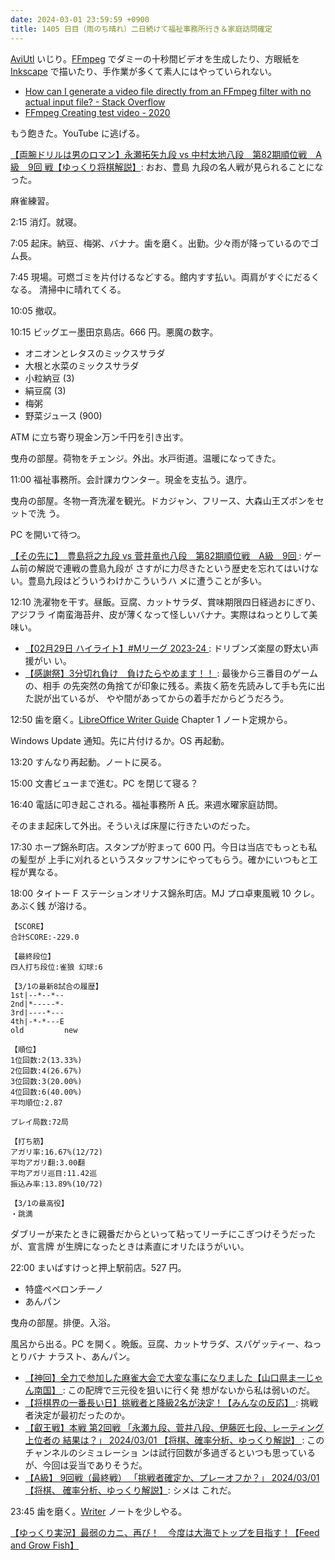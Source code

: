 ```yaml
---
date: 2024-03-01 23:59:59 +0900
title: 1405 日目（雨のち晴れ）二日続けて福祉事務所行き＆家庭訪問確定
---
```


[AviUtl] いじり。[FFmpeg] でダミーの十秒間ビデオを生成したり、方眼紙を [Inkscape]
で描いたり、手作業が多くて素人にはやっていられない。

* [How can I generate a video file directly from an FFmpeg filter with no actual
  input file? - Stack Overflow](https://stackoverflow.com/questions/11640458/how-can-i-generate-a-video-file-directly-from-an-ffmpeg-filter-with-no-actual-in)
* [FFmpeg Creating test video - 2020
  ](https://www.bogotobogo.com/FFMpeg/ffmpeg_video_test_patterns_src.php)

もう飽きた。YouTube に逃げる。

[【両腕ドリルは男のロマン】永瀬拓矢九段 vs 中村太地八段　第82期順位戦　A級　9回
戦【ゆっくり将棋解説】](https://www.youtube.com/watch?v=IiZMYUkFGuo): おお、豊島
九段の名人戦が見られることになった。

麻雀練習。

2:15 消灯。就寝。

7:05 起床。納豆、梅粥、バナナ。歯を磨く。出勤。少々雨が降っているのでゴム長。

7:45 現場。可燃ゴミを片付けるなどする。館内すす払い。両肩がすぐにだるくなる。
清掃中に晴れてくる。

10:05 撤収。

10:15 ビッグエー墨田京島店。666 円。悪魔の数字。

* オニオンとレタスのミックスサラダ
* 大根と水菜のミックスサラダ
* 小粒納豆 (3)
* 絹豆腐 (3)
* 梅粥
* 野菜ジュース (900)

ATM に立ち寄り現金ン万ン千円を引き出す。

曳舟の部屋。荷物をチェンジ。外出。水戸街道。温暖になってきた。

11:00 福祉事務所。会計課カウンター。現金を支払う。退庁。

曳舟の部屋。冬物一斉洗濯を観光。ドカジャン、フリース、大森山王ズボンをセットで洗
う。

PC を開いて待つ。

[【その先に】　豊島将之九段 vs 菅井竜也八段　第82期順位戦　A級　9回
](https://www.youtube.com/watch?v=VLhAGbSHG1A): ゲーム前の解説で連戦の豊島九段が
さすがに力尽きたという歴史を忘れてはいけない。豊島九段はどういうわけかこういうハ
メに遭うことが多い。

12:10 洗濯物を干す。昼飯。豆腐、カットサラダ、賞味期限四日経過おにぎり、アジフラ
イ南蛮海苔弁、皮が薄くなって怪しいバナナ。実際はねっとりして美味い。

* [【02月29日 ハイライト】#Mリーグ 2023-24
  ](https://www.youtube.com/watch?v=4aHU1nc33vs): ドリブンズ楽屋の野太い声援がい
  い。
* [【感謝祭】3分切れ負け　負けたらやめます！！
  ](https://www.youtube.com/watch?v=cne-sQ8Ry3Y): 最後から三番目のゲームの、相手
  の先突然の角捨てが印象に残る。素抜く筋を先読みして手も先に出た説が出ているが、
  やや間があってからの着手だからどうだろう。

12:50 歯を磨く。[LibreOffice Writer Guide][Writer] Chapter 1 ノート定規から。

Windows Update 通知。先に片付けるか。OS 再起動。

13:20 すんなり再起動。ノートに戻る。

15:00 文書ビューまで進む。PC を閉じて寝る？

16:40 電話に叩き起こされる。福祉事務所 A 氏。来週水曜家庭訪問。

そのまま起床して外出。そういえば床屋に行きたいのだった。

17:30 ホープ錦糸町店。スタンプが貯まって 600 円。今日は当店でもっとも私の髪型が
上手に刈れるというスタッフサンにやってもらう。確かにいつもと工程が異なる。

18:00 タイトー F ステーションオリナス錦糸町店。MJ プロ卓東風戦 10 クレ。あぶく銭
が溶ける。

```text
【SCORE】
合計SCORE:-229.0

【最終段位】
四人打ち段位:雀狼 幻球:6

【3/1の最新8試合の履歴】
1st|--*--*--
2nd|*-----*-
3rd|----*---
4th|-*-*---E
old         new

【順位】
1位回数:2(13.33%)
2位回数:4(26.67%)
3位回数:3(20.00%)
4位回数:6(40.00%)
平均順位:2.87

プレイ局数:72局

【打ち筋】
アガリ率:16.67%(12/72)
平均アガリ翻:3.00翻
平均アガリ巡目:11.42巡
振込み率:13.89%(10/72)

【3/1の最高役】
・跳満
```

ダブリーが来たときに親番だからといって粘ってリーチにこぎつけそうだったが、宣言牌
が生牌になったときは素直にオリたほうがいい。

22:00 まいばすけっと押上駅前店。527 円。

* 特盛ペペロンチーノ
* あんパン

曳舟の部屋。排便。入浴。

風呂から出る。PC を開く。晩飯。豆腐、カットサラダ、スパゲッティー、ねっとりバナ
ナラスト、あんパン。

* [【神回】全力で参加した麻雀大会で大変な事になりました【山口県まーじゃん南国】
  ](https://www.youtube.com/watch?v=BZX1U4nw4QQ): この配牌で三元役を狙いに行く発
  想がないから私は弱いのだ。
* [【将棋界の一番長い日】挑戦者と降級2名が決定！【みんなの反応】
  ](https://www.youtube.com/watch?v=AX2bTyCkVWw): 挑戦者決定が最初だったのか。
* [【叡王戦】本戦 第2回戦 「永瀬九段、菅井八段、伊藤匠七段、レーティング上位者の
  結果は？」 2024/03/01 【将棋、確率分析、ゆっくり解説】
  ](https://www.youtube.com/watch?v=fAez5crHPUA): このチャンネルのシミュレーショ
  ンは試行回数が多過ぎるといつも思っているが、今回は妥当でありそうだ。
* [【A級】 9回戦（最終戦） 「挑戦者確定か、プレーオフか？」 2024/03/01 【将棋、
  確率分析、ゆっくり解説】](https://www.youtube.com/watch?v=7PIWOO7v23w): シメは
  これだ。

23:45 歯を磨く。[Writer] ノートを少しやる。

[【ゆっくり実況】最弱のカニ、再び！　今度は大海でトップを目指す！【Feed and Grow
Fish】](https://www.youtube.com/watch?v=abLGP4Z5tVY)

[AviUtl]: https://spring-fragrance.mints.ne.jp/aviutl/
[FFmpeg]: <https://ffmpeg.org/ffmpeg.html>
[Inkscape]: <https://inkscape.org/>
[Writer]: https://documentation.libreoffice.org/en/english-documentation/writer/
